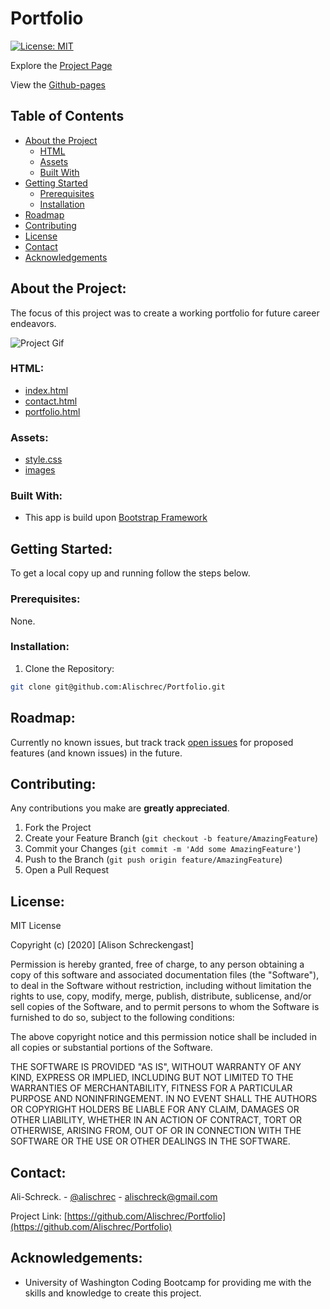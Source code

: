 # Portfolio

[![License: MIT](https://img.shields.io/badge/License-MIT-yellow.svg)](https://opensource.org/licenses/MIT)

Explore the [Project Page](https://github.com/Alischrec/Portfolio)

View the [Github-pages](https://alischrec.github.io/Portfolio/)

## Table of Contents

* [About the Project](#about-the-project)
  * [HTML](#html)
  * [Assets](#Assets)
  * [Built With](#built-with)
* [Getting Started](#getting-started)
  * [Prerequisites](#prerequisites)
  * [Installation](#installation)
* [Roadmap](#roadmap)
* [Contributing](#contributing)
* [License](#License)
* [Contact](#contact)
* [Acknowledgements](#acknowledgements)

## About the Project:
The focus of this project was to create a working portfolio for future career endeavors.

![Project Gif](assets/images/gif.gif)

### HTML:
* [index.html](https://github.com/Alischrec/Portfolio/blob/master/index.html)
* [contact.html](https://github.com/Alischrec/Portfolio/blob/master/contact.html)
* [portfolio.html](https://github.com/Alischrec/Portfolio/blob/master/portfolio.html)

### Assets:
* [style.css](https://github.com/Alischrec/Portfolio/blob/master/assets/css/style.css)
* [images](https://github.com/Alischrec/Portfolio/tree/master/assets/images)

### Built With:
* This app is build upon [Bootstrap Framework](https://getbootstrap.com/)

## Getting Started:
To get a local copy up and running follow the steps below.

### Prerequisites:
None.

### Installation:
1. Clone the Repository:
```sh
git clone git@github.com:Alischrec/Portfolio.git
```

## Roadmap:
Currently no known issues, but track track [open issues](https://github.com/Alischrec/Portfolio/issues ) for proposed features (and known issues) in the future.


## Contributing:
Any contributions you make are **greatly appreciated**.

1. Fork the Project
2. Create your Feature Branch (`git checkout -b feature/AmazingFeature`)
3. Commit your Changes (`git commit -m 'Add some AmazingFeature'`)
4. Push to the Branch (`git push origin feature/AmazingFeature`)
5. Open a Pull Request

## License:

MIT License

Copyright (c) [2020] [Alison Schreckengast]

Permission is hereby granted, free of charge, to any person obtaining a copy
of this software and associated documentation files (the "Software"), to deal
in the Software without restriction, including without limitation the rights
to use, copy, modify, merge, publish, distribute, sublicense, and/or sell
copies of the Software, and to permit persons to whom the Software is
furnished to do so, subject to the following conditions:

The above copyright notice and this permission notice shall be included in all
copies or substantial portions of the Software.

THE SOFTWARE IS PROVIDED "AS IS", WITHOUT WARRANTY OF ANY KIND, EXPRESS OR
IMPLIED, INCLUDING BUT NOT LIMITED TO THE WARRANTIES OF MERCHANTABILITY,
FITNESS FOR A PARTICULAR PURPOSE AND NONINFRINGEMENT. IN NO EVENT SHALL THE
AUTHORS OR COPYRIGHT HOLDERS BE LIABLE FOR ANY CLAIM, DAMAGES OR OTHER
LIABILITY, WHETHER IN AN ACTION OF CONTRACT, TORT OR OTHERWISE, ARISING FROM,
OUT OF OR IN CONNECTION WITH THE SOFTWARE OR THE USE OR OTHER DEALINGS IN THE
SOFTWARE.

## Contact:
Ali-Schreck. - [@alischrec](https://www.instagram.com/alischrec) - alischreck@gmail.com

Project Link: [https://github.com/Alischrec/Portfolio](https://github.com/Alischrec/Portfolio)

## Acknowledgements: 
* University of Washington Coding Bootcamp for providing me with the skills and knowledge to create this project. 
